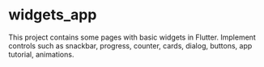 # widgets_app

This project contains some pages with basic widgets in Flutter.
Implement controls such as snackbar, progress, counter, cards, dialog, buttons, app tutorial, animations.

